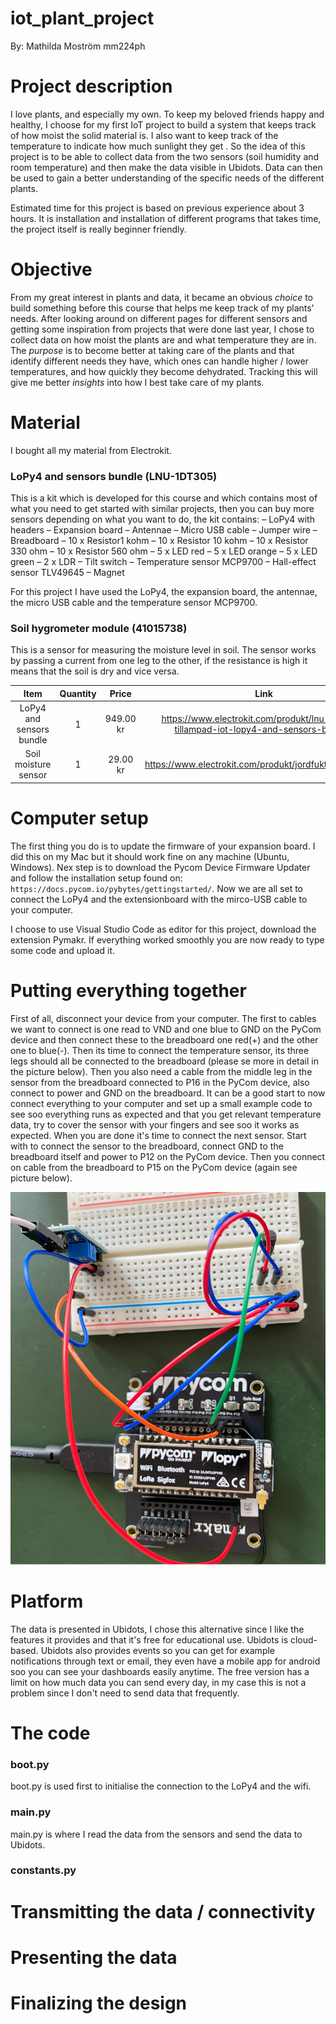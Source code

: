 # iot_plant_project
By: Mathilda Moström mm224ph

# Project description
I love plants, and especially my own. To keep my beloved friends happy and healthy, I choose for my first IoT project to build a system that keeps track of how moist the solid material is. I also want to keep track of the temperature to indicate how much sunlight they get . So the idea of this project is to be able to collect data from the two sensors (soil humidity and room temperature) and then make the data visible in Ubidots. Data can then be used to gain a better understanding of the specific needs of the different plants.

Estimated time for this project is based on previous experience about 3 hours. It is installation and installation of different programs that takes time, the project itself is really beginner friendly.

# Objective
From my great interest in plants and data, it became an obvious *choice* to build something before this course that helps me keep track of my plants' needs. After looking around on different pages for different sensors and getting some inspiration from projects that were done last year, I chose to collect data on how moist the plants are and what temperature they are in. The *purpose* is to become better at taking care of the plants and that identify different needs they have, which ones can handle higher / lower temperatures, and how quickly they become dehydrated. Tracking this will give me better *insights* into how I best take care of my plants.

# Material
I bought all my material from Electrokit. 
### LoPy4 and sensors bundle (LNU-1DT305)
This is a kit which is developed for this course and which contains most of what you need to get started with similar projects, then you can buy more sensors depending on what you want to do, the kit contains:
– LoPy4 with headers
– Expansion board
– Antennae
– Micro USB cable
– Jumper wire
– Breadboard
– 10 x Resistor1 kohm
– 10 x Resistor 10 kohm
– 10 x Resistor 330 ohm
– 10 x Resistor 560 ohm
– 5 x LED red
– 5 x LED orange
– 5 x LED green
– 2 x LDR
– Tilt switch
– Temperature sensor MCP9700
– Hall-effect sensor TLV49645
– Magnet

For this project I have used the LoPy4, the expansion board, the antennae, the micro USB cable and the temperature sensor MCP9700. 

### Soil hygrometer module (41015738)
This is a sensor for measuring the moisture level in soil. The sensor works by passing a current from one leg to the other, if the resistance is high it means that the soil is dry and vice versa.


| Item       | Quantity | Price   | Link |
| :----------: | :--: | :----: | :------:|
| LoPy4 and sensors bundle | 1 | 949.00 kr | https://www.electrokit.com/produkt/lnu-1dt305-tillampad-iot-lopy4-and-sensors-bundle/ |
| Soil moisture sensor | 1 | 29.00 kr | https://www.electrokit.com/produkt/jordfuktighetssensor/ |

# Computer setup
The first thing you do is to update the firmware of your expansion board. I did this on my Mac but it should work fine on any machine (Ubuntu, Windows). Nex step is to download the Pycom Device Firmware Updater and follow the installation setup found on: ``` https://docs.pycom.io/pybytes/gettingstarted/ ```. Now we are all set to connect the LoPy4 and the extensionboard with the mirco-USB cable to your computer.  

I choose to use Visual Studio Code as editor for this project, download the extension Pymakr. If everything worked smoothly you are now ready to type some code and upload it. 

# Putting everything together
First of all, disconnect your device from your computer. The first to cables we want to connect is one read to VND and one blue to GND on the PyCom device and then connect these to the breadboard one red(+) and the other one to blue(-). Then its time to connect the temperature sensor, its three legs should all be connected to the breadboard (please se more in detail in the picture below). Then you also need a cable from the middle leg in the sensor from the breadboard connected to P16 in the PyCom device, also connect to power and GND on the breadboard. It can be a good start to now connect everything to your computer and set up a small example code to see soo everything runs as expected and that you get relevant temperature data, try to cover the sensor with your fingers and see soo it works as expected. When you are done it's time to connect the next sensor. Start with to connect the sensor to the breadboard, connect GND to the breadboard itself and power to P12 on the PyCom device. Then you connect on cable from the breadboard to P15 on the PyCom device (again see picture below).

![](img/iot_project.png)

# Platform
The data is presented in Ubidots, I chose this alternative since I like the features it provides and that it's free for educational use. Ubidots is cloud-based. Ubidots also provides events so you can get for example notifications through text or email, they even have a mobile app for android soo you can see your dashboards easily anytime. The free version has a limit on how much data you can send every day, in my case this is not a problem since I don't need to send data that frequently. 

# The code

### boot.py
[](img/boot.png)
boot.py is used first to initialise the connection to the LoPy4 and the wifi.

### main.py
[](img/main.png)
[](img/main_whiel.png)
main.py is where I read the data from the sensors and send the data to Ubidots.

### constants.py
[](img/constants.png)

# Transmitting the data / connectivity

# Presenting the data

# Finalizing the design
